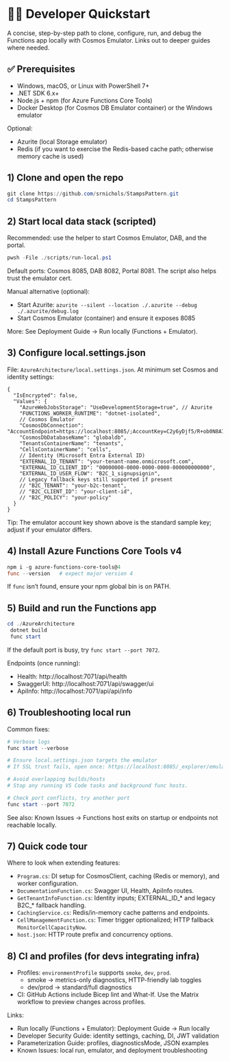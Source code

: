 # 👩‍💻 Developer Quickstart

A concise, step-by-step path to clone, configure, run, and debug the Functions app locally with Cosmos Emulator. Links out to deeper guides where needed.

## ✅ Prerequisites
- Windows, macOS, or Linux with PowerShell 7+
- .NET SDK 6.x+
- Node.js + npm (for Azure Functions Core Tools)
- Docker Desktop (for Cosmos DB Emulator container) or the Windows emulator

Optional:
- Azurite (local Storage emulator)
- Redis (if you want to exercise the Redis-based cache path; otherwise memory cache is used)

## 1) Clone and open the repo
```powershell
git clone https://github.com/srnichols/StampsPattern.git
cd StampsPattern
```

## 2) Start local data stack (scripted)
Recommended: use the helper to start Cosmos Emulator, DAB, and the portal.
```powershell
pwsh -File ./scripts/run-local.ps1
```
Default ports: Cosmos 8085, DAB 8082, Portal 8081. The script also helps trust the emulator cert.

Manual alternative (optional):
- Start Azurite: `azurite --silent --location ./.azurite --debug ./.azurite/debug.log`
- Start Cosmos Emulator (container) and ensure it exposes 8085

More: See Deployment Guide → Run locally (Functions + Emulator).

## 3) Configure local.settings.json
File: `AzureArchitecture/local.settings.json`.
At minimum set Cosmos and identity settings:
```jsonc
{
  "IsEncrypted": false,
  "Values": {
    "AzureWebJobsStorage": "UseDevelopmentStorage=true", // Azurite
    "FUNCTIONS_WORKER_RUNTIME": "dotnet-isolated",
    // Cosmos Emulator
    "CosmosDbConnection": "AccountEndpoint=https://localhost:8085/;AccountKey=C2y6yDjf5/R+ob0N8A7Cgv30VRDJIWEHLM+4QDU5DE2nQ9nDuVTqobD4b8mGGyPMbIZnqyMsEcaGQy67XIw/Jw==",
    "CosmosDbDatabaseName": "globaldb",
    "TenantsContainerName": "tenants",
    "CellsContainerName": "cells",
    // Identity (Microsoft Entra External ID)
    "EXTERNAL_ID_TENANT": "your-tenant-name.onmicrosoft.com",
    "EXTERNAL_ID_CLIENT_ID": "00000000-0000-0000-0000-000000000000",
    "EXTERNAL_ID_USER_FLOW": "B2C_1_signupsignin",
    // Legacy fallback keys still supported if present
    // "B2C_TENANT": "your-b2c-tenant",
    // "B2C_CLIENT_ID": "your-client-id",
    // "B2C_POLICY": "your-policy"
  }
}
```
Tip: The emulator account key shown above is the standard sample key; adjust if your emulator differs.

## 4) Install Azure Functions Core Tools v4
```powershell
npm i -g azure-functions-core-tools@4
func --version   # expect major version 4
```
If `func` isn’t found, ensure your npm global bin is on PATH.

## 5) Build and run the Functions app
```powershell
cd ./AzureArchitecture
 dotnet build
 func start
```
If the default port is busy, try `func start --port 7072`.

Endpoints (once running):
- Health:    http://localhost:7071/api/health
- SwaggerUI: http://localhost:7071/api/swagger/ui
- ApiInfo:   http://localhost:7071/api/api/info

## 6) Troubleshooting local run
Common fixes:
```powershell
# Verbose logs
func start --verbose

# Ensure local.settings.json targets the emulator
# If SSL trust fails, open once: https://localhost:8085/_explorer/emulator.pem

# Avoid overlapping builds/hosts
# Stop any running VS Code tasks and background func hosts.

# Check port conflicts, try another port
func start --port 7072
```
See also: Known Issues → Functions host exits on startup or endpoints not reachable locally.

## 7) Quick code tour
Where to look when extending features:
- `Program.cs`: DI setup for CosmosClient, caching (Redis or memory), and worker configuration.
- `DocumentationFunction.cs`: Swagger UI, Health, ApiInfo routes.
- `GetTenantInfoFunction.cs`: Identity inputs; EXTERNAL_ID_* and legacy B2C_* fallback handling.
- `CachingService.cs`: Redis/in-memory cache patterns and endpoints.
- `CellManagementFunction.cs`: Timer trigger optionalized; HTTP fallback `MonitorCellCapacityNow`.
- `host.json`: HTTP route prefix and concurrency options.

## 8) CI and profiles (for devs integrating infra)
- Profiles: `environmentProfile` supports `smoke`, `dev`, `prod`.
  - smoke → metrics-only diagnostics, HTTP-friendly lab toggles
  - dev/prod → standard/full diagnostics
- CI: GitHub Actions include Bicep lint and What-If. Use the Matrix workflow to preview changes across profiles.

Links:
- Run locally (Functions + Emulator): Deployment Guide → Run locally
- Developer Security Guide: identity settings, caching, DI, JWT validation
- Parameterization Guide: profiles, diagnosticsMode, JSON examples
- Known Issues: local run, emulator, and deployment troubleshooting

